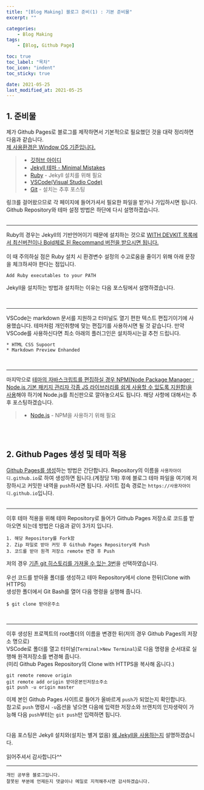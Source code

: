 ```yaml
---
title: "[Blog Making] 블로그 준비(1) : 기본 준비물"
excerpt: ""

categories:
    - Blog Making
tags:
    - [Blog, Github Page]

toc: true
toc_label: "목차"
toc_icon: "indent"
toc_sticky: true

date: 2021-05-25
last_modified_at: 2021-05-25
---
```

## 1. 준비물

제가 Github Pages로 블로그를 제작하면서 기본적으로 필요했던 것을 대략 정리하면 다음과 같습니다.  
<u>제 사용환경은 Window OS 기준입니다.</u>  

> * [깃허브 아이디](https://github.com/)  
> * [Jekyll 테마 - Minimal Mistakes](https://github.com/mmistakes/minimal-mistakes)
> * [Ruby](https://rubyinstaller.org/downloads/) - Jekyll 설치를 위해 필요
> * [VSCode(Visual Studio Code)](https://code.visualstudio.com/)
> * [Git](https://git-scm.com/downloads) - 설치는 추후 포스팅
  
링크를 걸어왔으므로 각 페이지에 들어가셔서 필요한 파일을 받거나 가입하시면 됩니다.  
Github Repository와 테마 설정 방법은 하단에 다시 설명하겠습니다.
<br/><br/>

***
Ruby의 경우는 Jekyll의 기반언어이기 때문에 설치하는 것으로 <u>WITH DEVKIT 목록에서 최신버전이나 Bold체로 된 Recommand 버전을 받으시면 됩니다.</u>
<br/><br/>
이 때 주의하실 점은 Ruby 설치 시 환경변수 설정의 수고로움을 줄이기 위해 아래 문장을 체크하셔야 한다는 점입니다.
```
Add Ruby executables to your PATH
```
Jekyll을 설치하는 방법과 설치하는 이유는 다음 포스팅에서 설명하겠습니다.  

<br/>

***
VSCode는 markdown 문서를 지원하고 터미널도 열기 편한 텍스트 편집기이기에 사용했습니다. 테마처럼 개인취향에 맞는 편집기를 사용하시면 될 것 같습니다. 만약 VSCode를 사용하신다면 최소 아래의 플러그인은 설치하시는걸 추천 드립니다.
```
* HTML CSS Supoort
* Markdown Preview Enhanded
```  
<br/>  

***
마지막으로 <u>테마의 자바스크립트를 편집하실 경우 NPM(Node Package Manager : Node.js 기본 패키지 관리자 각종 JS 라이브러리를 쉽게 사용할 수 있도록 지원함)을 사용</u>해야 하기에 Node.js를 최신판으로 깔아놓으셔도 됩니다. 해당 사항에 대해서는 추후 포스팅하겠습니다.

> * [Node.js](https://nodejs.org/ko/) - NPM을 사용하기 위해 필요  
  
<br/><br/>  

## 2. Github Pages 생성 및 테마 적용
<u>Github Pages를 생성</u>하는 방법은 간단합니다. Repository의 이름을 `사용자아이디.github.io`로 하여 생성하면 됩니다.(계정당 1개) 후에 블로그 테마 파일을 여기에 저장하시고 커밋한 내역을 `push`하시면 됩니다. 사이트 접속 경로는 `https://사용자아이디.github.io`입니다.
<br/><br/>  

***
이후 테마 적용을 위해 테마 Repository로 들어가 Github Pages 저장소로 코드를 받아오면 되는데 방법은 다음과 같이 3가지 입니다.
```
1. 해당 Repository를 Fork함
2. Zip 파일로 받아 커밋 후 Github Pages Repository에 Push
3. 코드를 받아 원격 저장소 remote 변경 후 Push
```
저의 경우 <u>기존 git 히스토리를 가져올 수 있는 3번</u>을 선택하였습니다.  
<br/>
우선 코드를 받아올 폴더를 생성하고 테마 Repository에서 clone 한뒤(Clone with HTTPS)  
생성한 폴더에서 Git Bash를 열어 다음 명령을 실행해 줍니다.
```
$ git clone 받아온주소
```  
<br/>  

***
이후 생성된 프로젝트의 root폴더의 이름을 변경한 뒤(저의 경우 Github Pages의 저장소 명으로)  
VSCode로 폴더를 열고 터미널(`Terminal`>`New Terminal`)로 다음 명령을 순서대로 실행해 원격저장소를 변경해 줍니다.  
(미리 Github Pages Repository의 Clone with HTTPS을 복사해 옵니다.)
```
git remote remove origin
git remote add origin 받아온본인저장소주소
git push -u origin master
```
  
이제 본인 Github Pages 사이트로 들어가 올바르게 `push`가 되었는지 확인합니다.  
참고로 `push` 명령시 `-u`옵션을 넣으면 다음에 입력한 저장소와 브랜치의 인자생략이 가능해 다음 `push`부터는 `git push`만 입력하면 됩니다.
<br/><br/><br/>
다음 포스팅은 Jekyll 설치와(설치는 별겨 없음)  <u>왜 Jekyll을 사용하는지</u> 설명하겠습니다.
<br/><br/>
읽어주셔서 감사합니다^^  


***

```
개인 공부용 블로그입니다.
잘못된 부분에 언제든지 댓글이나 메일로 지적해주시면 감사하겠습니다.
```